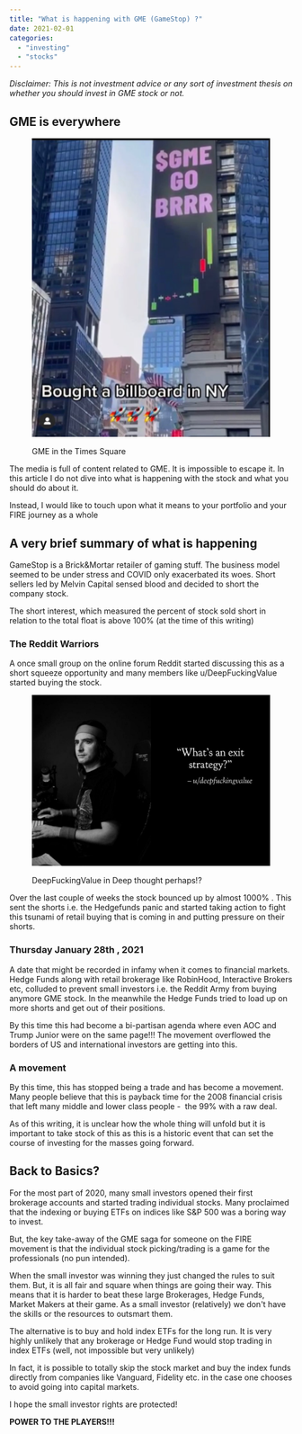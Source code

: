 ```yaml
---
title: "What is happening with GME (GameStop) ?"
date: 2021-02-01
categories: 
  - "investing"
  - "stocks"
---
```


_Disclaimer: This is not investment advice or any sort of investment thesis on whether you should invest in GME stock or not._ 

## **GME is everywhere**

<figure>

![](images/image.png)

<figcaption>

GME in the Times Square

</figcaption>

</figure>

The media is full of content related to GME. It is impossible to escape it. In this article I do not dive into what is happening with the stock and what you should do about it. 

Instead, I would like to touch upon what it means to your portfolio and your FIRE journey as a whole

## **A very brief summary of what is happening**

GameStop is a Brick&Mortar retailer of gaming stuff. The business model seemed to be under stress and COVID only exacerbated its woes. Short sellers led by Melvin Capital sensed blood and decided to short the company stock. 

The short interest, which measured the percent of stock sold short in relation to the total float is above 100% (at the time of this writing)

### **The Reddit Warriors**

A once small group on the online forum Reddit started discussing this as a short squeeze opportunity and many members like u/DeepFuckingValue started buying the stock.

<figure>

![](images/2a8b56my8be61-1024x734.jpg)

<figcaption>

DeepFuckingValue in Deep thought perhaps!?

</figcaption>

</figure>

Over the last couple of weeks the stock bounced up by almost 1000% . This sent the shorts i.e. the Hedgefunds panic and started taking action to fight this tsunami of retail buying that is coming in and putting pressure on their shorts.

### **Thursday January 28th , 2021**

A date that might be recorded in infamy when it comes to financial markets. Hedge Funds along with retail brokerage like RobinHood, Interactive Brokers etc, colluded to prevent small investors i.e. the Reddit Army from buying anymore GME stock. In the meanwhile the Hedge Funds tried to load up on more shorts and get out of their positions.

By this time this had become a bi-partisan agenda where even AOC and Trump Junior were on the same page!!! The movement overflowed the borders of US and international investors are getting into this.

### **A movement** 

By this time, this has stopped being a trade and has become a movement. Many people believe that this is payback time for the 2008 financial crisis that left many middle and lower class people -  the 99% with a raw deal.

As of this writing, it is unclear how the whole thing will unfold but it is important to take stock of this as this is a historic event that can set the course of investing for the masses going forward.

## **Back to Basics?**

For the most part of 2020, many small investors opened their first brokerage accounts and started trading individual stocks. Many proclaimed that the indexing or buying ETFs on indices like S&P 500 was a boring way to invest. 

But, the key take-away of the GME saga for someone on the FIRE movement is that the individual stock picking/trading is a game for the professionals (no pun intended).

When the small investor was winning they just changed the rules to suit them. But, it is all fair and square when things are going their way. This means that it is harder to beat these large Brokerages, Hedge Funds, Market Makers at their game. As a small investor (relatively) we don't have the skills or the resources to outsmart them.

The alternative is to buy and hold index ETFs for the long run. It is very highly unlikely that any brokerage or Hedge Fund would stop trading in index ETFs (well, not impossible but very unlikely)

In fact, it is possible to totally skip the stock market and buy the index funds directly from companies like Vanguard, Fidelity etc. in the case one chooses to avoid going into capital markets.

I hope the small investor rights are protected! 

**POWER TO THE PLAYERS!!!**
